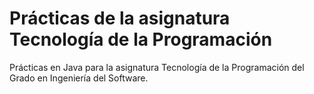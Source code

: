 # Prácticas de la asignatura Tecnología de la Programación
Prácticas en Java para la asignatura Tecnología de la Programación del Grado en Ingeniería del Software. 
